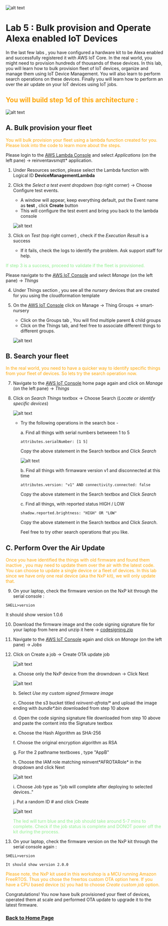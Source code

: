 ![alt text](../images/aws_logo.png)

# Lab 5 : Bulk provision and Operate Alexa enabled IoT Devices

In the last few labs , you have configured a hardware kit to be Alexa enabled and successfully registered it with AWS IoT Core. In the real world, you might need to provision hundreds of thousands of these devices. In this lab, you will learn how to bulk provision fleet of IoT devices, organize and manage them using IoT Device Management. You will also learn to perform search operations on these devices. Finally you will learn how to perform an over the air update on your IoT devices using IoT jobs.  

## <span style="color:orange"> You will build step 1d of this architecture :</span>
![alt text](../images/arch-1d.png)

## A. Bulk provision your fleet

<span style="color:orange">You will bulk provision your fleet using a lambda function created for you. Please look into the code to learn more about the steps. </span>

Please login to the [AWS Lambda Console](https://console.aws.amazon.com/lambda/) and select *Applications* (on the left pane) -> reinventavsmqtt* application.

1. Under Resources section, please select the Lambda function with Logical ID **DeviceManagementLambda**

2. Click the *Select a test event dropdown* (top right corner) -> Choose Configure test events.
    - A window will appear, keep everything default, put the Event name as **test** , click **Create** button
    - This will configure the test event and bring you back to the lambda console

    ![alt text](../images/dlambdatest.png)

3. Click on *Test* (top right corner) , check if the *Execution Result* is a success
    - If it fails, check the logs to identify the problem. Ask support staff for help.

<span style="color:lightgreen">If step 3 is a success, proceed to validate if the fleet is provisioned.</span>

Please navigate to the [AWS IoT Console](https://console.aws.amazon.com/iot/) and select *Manage* (on the left pane) -> *Things*

4. Under Things section , you see all the  *nursery* devices that are created for you using the cloudformation template

6. On the [AWS IoT Console](https://console.aws.amazon.com/iot/) click on Manage -> Thing Groups -> smart-nursery
    - Click on the Groups tab , You will find multiple parent & child groups
    - Click on the Things tab, and feel free to associate different things to different groups.

    ![alt text](../images/group.png)

## B. Search your fleet

<span style="color:orange">In the real world, you need to have a quicker way to identify specific things from your fleet of devices. So lets try the search operation now. </span>

7. Navigate to the [AWS IoT Console](https://console.aws.amazon.com/iot/) home page again and click on *Manage* (on the left pane) -> *Things*
8. Click on *Search Things* textbox -> Choose Search (*Locate or identify specific devices*)

    ![alt text](../images/search.png)

    - Try the following operations in the search box  -

        a. Find all things with serial numbers betweeen 1 to 5
        ```
        attributes.serialNumber: [1 5]
        ```
        Copy the above statement in the Search textbox and Click *Search*

        ![alt text](../images/searchq.png)

        b. Find all things with firmaware version v1 and disconnected at this time  
        ```
        attributes.version: "v1" AND connectivity.connected: false
        ```
        Copy the above statement in the Search textbox and Click *Search*

        c. Find all things, with reported status HIGH / LOW
        ```
        shadow.reported.brightness: "HIGH" OR "LOW"
        ```
        Copy the above statement in the Search textbox and Click *Search*.
        
        Feel free to try other search operations that you like.

## C. Perform Over the Air Update

<span style="color:orange">Once you have identified the things with old firmware and found them inactive , you may need to update them over the air with the latest code. You can choose to update a single device or a fleet of devices. In this lab since we have only one real device (aka the NxP kit), we will only update that. </span>

9. On your laptop, check the firmware version on the NxP kit through the serial console :

```
SHELL>version
```

It should show version 1.0.6

10. Download the firmware image and the code signing signature file for your laptop from here and unzip it here ->  [codesigning.zip](./codesigning.zip)

11. Navigate to the [AWS IoT Console](https://console.aws.amazon.com/iot/) again and click on *Manage* (on the left pane) -> *Jobs*

12. Click on Create a job -> Create OTA update job

    ![alt text](../images/ota.png)

    a. Choose only the NxP device from the drowndown -> Click Next

    ![alt text](../images/otad.png)

    b. Select *Use my custom signed firmware image*

    c. Choose the s3 bucket titled *reinvent-afrota/** and upload the image ending with *bundle\*.bin* downloaded from step 10 above

    d. Open the code signing signature file downloaded from step 10 above and paste the content into the Signature textbox

    e. Choose the Hash Algorithm as SHA-256

    f. Choose the original encryption algorithm as RSA

    g. For the 2 pathname textboxes , type "AppB"

    h. Choose the IAM role matching  reinvent\*AFROTARole\* in the dropdown and click Next

    ![alt text](../images/afrota.png)

    i. Choose Job type as "job will complete after deploying to selected devices.."

    j. Put a random ID # and click Create

    ![alt text](../images/afrotac.png)

    <span style="color:lightgreen">The led will turn blue and the job should take around 5-7 mins to complete. Check if the job status is complete and DONOT power off the kit during the process.


13. On your laptop, check the firmware version on the NxP kit through the serial console again :
```
SHELL>version
```
    It should show version 2.0.0

<span style="color:orange"> Please note, the NxP kit used in this workshop is a MCU running Amazon FreeRTOS. Thus you chose the freertos custom OTA option here. If you have a CPU based device (s) you had to choose *Create custom job* option.</span>

Congratulations! You now have  bulk provisioned your fleet of devices, operated them at scale and performed OTA update to upgrade it to the latest firmware.

### [Back to Home Page](../readme.md)
